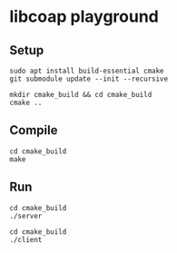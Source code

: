 # libcoap playground

## Setup
```
sudo apt install build-essential cmake
git submodule update --init --recursive

mkdir cmake_build && cd cmake_build
cmake ..
```

## Compile

```
cd cmake_build
make
```

## Run

```
cd cmake_build
./server
```

```
cd cmake_build
./client
```